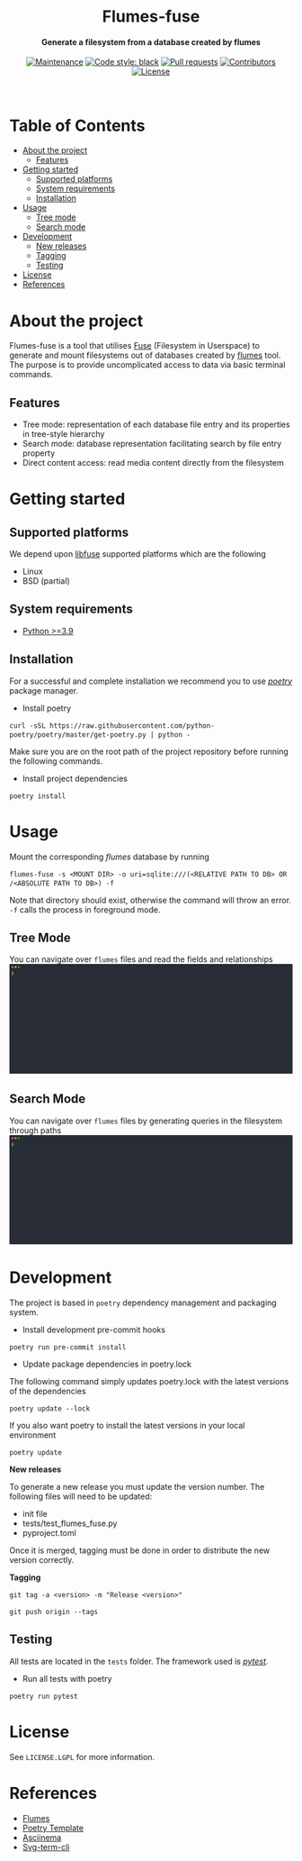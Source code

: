 <div align="center">
  <h1>Flumes-fuse
  <h4>Generate a filesystem from a database created by flumes</h4>
<div align="center">
  
  [![Maintenance](https://img.shields.io/maintenance/yes/2022.svg?style=for-the-badge)](https://img.shields.io/maintenance/yes/2022)
  [![Code style: black](https://img.shields.io/badge/code%20style-black-000000.svg)](https://github.com/psf/black)
  [![Pull requests](https://img.shields.io/github/issues-pr-raw/fluendo/flumes-fuse.svg?style=for-the-badge)](https://img.shields.io/github/issues-pr-raw/fluendo/flumes-fuse)
  [![Contributors](https://img.shields.io/github/contributors/fluendo/flumes-fuse.svg?style=for-the-badge)](https://img.shields.io/github/contributors/fluendo/flumes-fuse)
  [![License](https://img.shields.io/github/license/fluendo/flumes-fuse.svg?style=for-the-badge)](https://github.com/fluendo/flumes-fuse/blob/master/LICENSE.LGPL)
  
</div>
</div><br>
  
# Table of Contents
- [About the project](#about_the_project)
    - [Features](#features)
- [Getting started](#getting_started)
  - [Supported platforms](#supported_platforms)
  - [System requirements](#system_requirements)
  - [Installation](#installation)  
- [Usage](#usage)
  - [Tree mode](#tree_mode)
  - [Search mode](#search_mode)
- [Development](#development)
  - [New releases](#new_releases)
  - [Tagging](#tagging)
  - [Testing](#testing)
- [License](#license)
- [References](#references)

# About the project <a name = "about_the_project"></a>
Flumes-fuse is a tool that utilises [Fuse](https://github.com/libfuse/libfuse) (Filesystem in Userspace) to generate and mount filesystems out of databases created by [flumes](https://github.com/fluendo/flumes/) tool. The purpose is to provide uncomplicated access to data via basic terminal commands.

## Features <a name = "features"></a>
* Tree mode: representation of each database file entry and its properties in tree-style hierarchy
* Search mode: database representation facilitating search by file entry property
* Direct content access: read media content directly from the filesystem

# Getting started <a name = "getting_started"></a>
## Supported platforms <a name = "supported_platforms"></a>
We depend upon [libfuse](https://github.com/libfuse/libfuse) supported platforms which are the following
* Linux
* BSD (partial)

## System requirements <a name = "system_requirements"></a>
* [Python >=3.9](https://www.python.org/downloads/)

## Installation <a name = "installation"></a>
For a successful and complete installation we recommend you to use [*poetry*](https://python-poetry.org/docs/) package manager.

* Install poetry
```
curl -sSL https://raw.githubusercontent.com/python-poetry/poetry/master/get-poetry.py | python -
```

Make sure you are on the root path of the project repository before running the following commands.

* Install project dependencies
```
poetry install
```

# Usage <a name = "usage"></a>

Mount the corresponding *flumes* database by running
```
flumes-fuse -s <MOUNT DIR> -o uri=sqlite:///(<RELATIVE PATH TO DB> OR /<ABSOLUTE PATH TO DB>) -f
```
Note that directory <MOUNT DIR> should exist, otherwise the command will throw an error. `-f` calls the process in foreground mode.

## Tree Mode <a name = "tree_mode"></a>
You can navigate over `flumes` files and read the fields and relationships
![Tree mode example](rsc/tree-mode.svg)

## Search Mode <a name = "search_mode"></a>
You can navigate over `flumes` files by generating queries in the filesystem through paths
![Search mode example](rsc/search-mode.svg)

# Development <a name = "development"></a>
The project is based in `poetry` dependency management and packaging system.

* Install development pre-commit hooks
```
poetry run pre-commit install
```

* Update package dependencies in poetry.lock

The following command simply updates poetry.lock with the latest versions of the dependencies
```
poetry update --lock
```
If you also want poetry to install the latest versions in your local environment
```
poetry update
```

**New releases** <a name = "new_releases"></a>

To generate a new release you must update the version number. The following files will need to be updated: 
* init file
* tests/test_flumes_fuse.py
* pyproject.toml

Once it is merged, tagging must be done in order to distribute the new version correctly.

**Tagging** <a name = "tagging"></a>

```
git tag -a <version> -m "Release <version>"
```
```
git push origin --tags
```

## Testing <a name = "testing"></a>
All tests are located in the `tests` folder. The framework used is [*pytest*](https://docs.pytest.org/). 
* Run all tests with poetry 
```
poetry run pytest
```

# License <a name = "license"></a>
See `LICENSE.LGPL` for more information.

# References <a name = "references"></a>
* [Flumes](https://github.com/fluendo/flumes)
* [Poetry Template](https://github.com/yunojuno/poetry-template)
* [Asciinema](https://asciinema.org/)
* [Svg-term-cli](https://github.com/marionebl/svg-term-cli)
